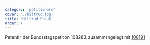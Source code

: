 ```yaml
---
category: 'petitioners'
cover: './hiltrud.jpg'
title: 'Hiltrud Preuß'
order: 4
---
```


Petentin der Bundestagspetition 108283, zusammengelegt mit [108191](https://epetitionen.bundestag.de/petitionen/_2020/_03/_14/Petition_108191.nc.html)
